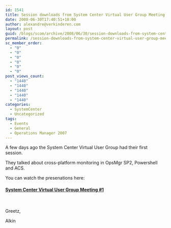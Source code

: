 ```yaml
---
id: 1541
title: Session downloads from System Center Virtual User Group Meeting
date: 2008-06-30T17:40:51+10:00
author: alexandre@verkinderen.com
layout: post
guid: /blogs/scom/archive/2008/06/30/session-downloads-from-system-center-virtual-user-group-meeting.aspx
permalink: /session-downloads-from-system-center-virtual-user-group-meeting-2/
sc_member_order:
  - "0"
  - "0"
  - "0"
  - "0"
  - "0"
  - "0"
post_views_count:
  - "1440"
  - "1440"
  - "1440"
  - "1440"
  - "1440"
categories:
  - SystemCenter
  - Uncategorized
tags:
  - Events
  - General
  - Operations Manager 2007
---
```

A few days ago the System Center Virtual User Group had their first session.

They talked about cross-platform monitoring in OpsMgr SP2, Powershell and ACS.

You can watch the presenations here:

#### <a href="http://systemcenterusergroup.org/blogs/administrator/archive/2008/06/30/session-downloads-from-system-center-virtual-user-group-meeting-1.aspx" target="_blank">System Center Virtual User Group Meeting #1</a>

&nbsp;

Greetz,

Alkin